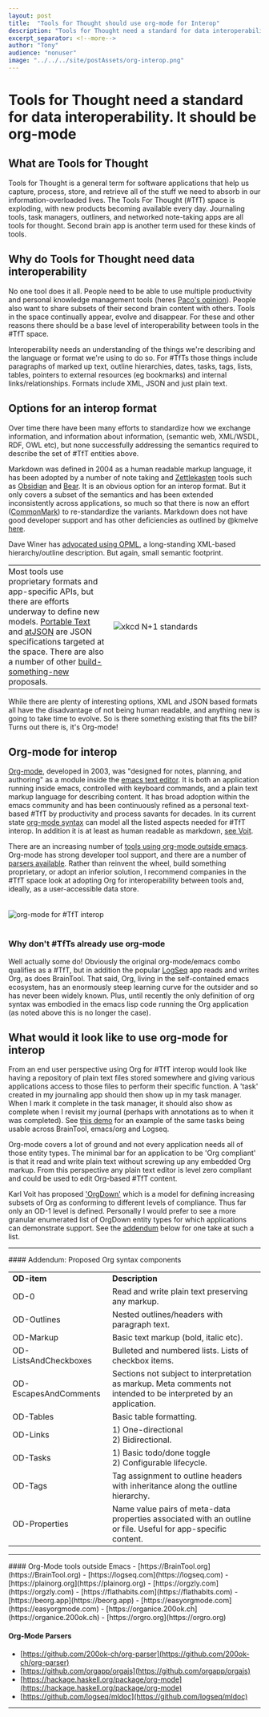 ```yaml
---
layout: post
title:  "Tools for Thought should use org-mode for Interop"
description: "Tools for Thought need a standard for data interoperability. Here's why it should be org-mode"
excerpt_separator: <!--more-->
author: "Tony"
audience: "nonuser"
image: "../../../site/postAssets/org-interop.png"
---
```

# Tools for Thought need a standard for data interoperability. It should be org-mode

## What are Tools for Thought
<!--start-->
 Tools for Thought is a general term for software applications that help us capture, process, store, and retrieve all of the stuff we need to absorb in our information-overloaded lives. The Tools For Thought (#TfT) space is exploding, with new products becoming available every day. Journaling tools, task managers, outliners, and networked note-taking apps are all tools for thought. Second brain app is another term used for these kinds of tools.
 <!--end-->

## Why do Tools for Thought need data interoperability
 No one tool does it all. People need to be able to use multiple productivity and personal knowledge management tools (heres [Paco's opinion](https://medium.datadriveninvestor.com/why-duplicating-data-in-2-apps-of-your-pkm-is-not-a-drama-if-your-workflow-is-well-defined-791d8630f88c)). People also want to share subsets of their second brain content with others. Tools in the space continually appear, evolve and disappear. For these and other reasons there should be a base level of interoperability between tools in the #TfT space.

 Interoperability needs an understanding of the things we're describing and the language or format we're using to do so. For #TfTs those things include paragraphs of marked up text, outline hierarchies, dates, tasks, tags, lists, tables, pointers to external resources (eg bookmarks) and internal links/relationships. Formats include XML, JSON and just plain text.

## Options for an interop format
 Over time there have been many efforts to standardize how we exchange information, and information about information, (semantic web, XML/WSDL, RDF, OWL etc), but none successfully addressing the semantics required to describe the set of #TfT entities above.

 Markdown was defined in 2004 as a human readable markup language, it has been adopted by a number of note taking and [Zettlekasten](https://virtuwise.com/zettlekasten-method/) tools such as [Obsidian](https://obsidian.md/) and [Bear](https://bear.app). It is an obvious option for an interop format. But it only covers a subset of the semantics and has been extended inconsistently across applications, so much so that there is now an effort ([CommonMark](https://commonmark.org)) to re-standardize the variants. Markdown does not have good developer support and has other deficiencies as outlined by @kmelve [here](https://www.smashingmagazine.com/2022/02/thoughts-on-markdown/).

 Dave Winer has [advocated using OPML](http://scripting.com/2021/12/19/152625.html?title=followingMyTweetsInDrummer#a153247), a long-standing XML-based hierarchy/outline description. But again, small semantic footprint. 
 
 <table><tr><td style="border:none; padding-left:0px">Most tools use proprietary formats and app-specific APIs, but there are efforts underway to define new models. <a href="https://github.com/portabletext/portabletext">Portable Text</a> and <a href="https://github.com/CondeNast/atjson">atJSON</a> are JSON specifications targeted at the space. There are also a number of other <a href="https://talk.fission.codes/t/tools-for-thought-atjson-as-a-potential-format-for-interchange/1880">build-something-new</a> proposals.</td><td style="border:none; width: 60%"> <img src="https://imgs.xkcd.com/comics/standards.png" alt="xkcd N+1 standards"> </td></tr></table>

 While there are plenty of interesting options, XML and JSON based formats all have the disadvantage of not being human readable, and anything new is going to take time to evolve. So is there something existing that fits the bill? Turns out there is, it's Org-mode!

## Org-mode for interop
[Org-mode](https://orgmode.org), developed in 2003, was "designed for notes, planning, and authoring" as a module inside the [emacs text editor](https://www.gnu.org/software/emacs). It is both an application running inside emacs, controlled with keyboard commands, and a plain text markup language for describing content. It has broad adoption within the emacs community and has been continuously refined as a personal text-based #TfT by productivity and process savants for decades. In its current state [org-mode syntax](https://orgmode.org/worg/dev/org-syntax.html) can model all the listed aspects needed for #TfT interop. In addition it is at least as human readable as markdown, [see Voit](https://karl-voit.at/2017/09/23/orgmode-as-markup-only/).

There are an increasing number of [tools using org-mode outside emacs](#f1).  Org-mode has strong developer tool support, and there are a number of [parsers available](#f2). Rather than reinvent the wheel, build something proprietary, or adopt an inferior solution, I recommend companies in the #TfT space look at adopting Org for interoperability between tools and, ideally, as a user-accessible data store.
 <br/><br/><br/>
![org-mode for #TfT interop](../../../site/postAssets/org-interop.png)
<br/><br/>
### Why don't #TfTs already use org-mode
 Well actually some do! Obviously the original org-mode/emacs combo qualifies as a #TfT, but in addition the popular [LogSeq](https://loogseq.com) app reads and writes Org, as does BrainTool. That said, Org, living in the self-contained emacs ecosystem, has an enormously steep learning curve for the outsider and so has never been widely known. Plus, until recently the only definition of org syntax was embodied in the emacs lisp code running the Org application (as noted above this is no longer the case).

## What would it look like to use org-mode for interop
From an end user perspective using Org for #TfT interop would look like having a repository of plain text files stored somewhere and giving various applications access to those files to perform their specific function. A 'task' created in my journaling app should then show up in my task manager. When I mark it complete in the task manager, it should also show as complete when I revisit my journal (perhaps with annotations as to when it was completed). See [this demo](https://braintool.org/2022/01/28/Browser-based-Productivity-and-pkm-with-emacs-org-mode-LogSeq-and-BrainTool.html) for an example of the same tasks being usable across BrainTool, emacs/org and Logseq.

Org-mode covers a lot of ground and not every application needs all of those entity types. The minimal bar for an application to be 'Org compliant' is that it read and write plain text without screwing up any embedded Org markup. From this perspective any plain text editor is level zero compliant and could be used to edit Org-based #TfT content. 

Karl Voit has proposed ['OrgDown'](https://gitlab.com/publicvoit/orgdown/-/tree/master) which is a model for defining increasing subsets of Org as conforming to different levels of compliance. Thus far only an OD-1 level is defined. Personally I would prefer to see a more granular enumerated list of OrgDown entity types for which applications can demonstrate support. See the [addendum](#addendum) below for one take at such a list.
<hr/>
<a name="addendum"></a>
#### Addendum: Proposed Org syntax components
<table>
<tr><td><b>OD-item</b></td><td><b>Description</b></td></tr>
<tr><td>OD-0</td><td>Read and write plain text preserving any markup.</td></tr>
<tr><td>OD-Outlines </td><td>Nested outlines/headers with paragraph text.</td></tr>
<tr><td>OD-Markup </td><td>Basic text markup (bold, italic etc).</td></tr>
<tr><td>OD-ListsAndCheckboxes </td><td>Bulleted and numbered lists. Lists of checkbox items.</td></tr>
<tr><td>OD-EscapesAndComments </td><td>Sections not subject to interpretation as markup. Meta comments not intended to be interpreted by an application.</td></tr>
<tr><td>OD-Tables </td><td>Basic table formatting.</td></tr>
<tr><td>OD-Links </td><td>
    1) One-directional <br/>
    2) Bidirectional.</td></tr>
<tr><td>OD-Tasks </td><td> 1) Basic todo/done toggle<br/>
    2) Configurable lifecycle.</td></tr>
<tr><td>OD-Tags </td><td>Tag assignment to outline headers with inheritance along the outline hierarchy. </td></tr>

<tr><td>OD-Properties </td><td>Name value pairs of meta-data properties associated with an outline or file. Useful for app-specific content.</td></tr>
</table>
<hr/>
<a name="f1"></a>
#### Org-Mode tools outside Emacs
- [https://BrainTool.org](https://BrainTool.org)
- [https://logseq.com](https://logseq.com)
- [https://plainorg.org](https://plainorg.org)
- [https://orgzly.com](https://orgzly.com)
- [https://flathabits.com](https://flathabits.com)
- [https://beorg.app](https://beorg.app)
- [https://easyorgmode.com](https://easyorgmode.com)
- [https://organice.200ok.ch](https://organice.200ok.ch)
- [https://orgro.org](https://orgro.org)
    
    
<a name="f2"></a>
#### Org-Mode Parsers
- [https://github.com/200ok-ch/org-parser](https://github.com/200ok-ch/org-parser)
- [https://github.com/orgapp/orgajs](https://github.com/orgapp/orgajs)
- [https://hackage.haskell.org/package/org-mode](https://hackage.haskell.org/package/org-mode)
- [https://github.com/logseq/mldoc](https://github.com/logseq/mldoc)
<hr/>
